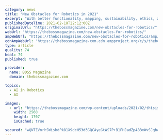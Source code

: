 ```yaml
---
category: news
title: "New Obstacles for Robotics in 2021"
excerpt: "With better functionality, mapping, sustainability, ethics, and privacy, robotics as a whole can solidify itself as a game-changer in every facet of life."
publishedDateTime: 2021-02-18T22:12:00Z
originalUrl: "https://thebossmagazine.com/new-obstacles-for-robotics/"
webUrl: "https://thebossmagazine.com/new-obstacles-for-robotics/"
ampWebUrl: "https://thebossmagazine.com/new-obstacles-for-robotics/amp/"
cdnAmpWebUrl: "https://thebossmagazine-com.cdn.ampproject.org/c/s/thebossmagazine.com/new-obstacles-for-robotics/amp/"
type: article
quality: 74
heat: 74
published: true

provider:
  name: BOSS Magazine
  domain: thebossmagazine.com

topics:
  - AI in Robotics
  - AI

images:
  - url: "https://thebossmagazine.com/wp-content/uploads/2021/02/thisisengineering-raeng-H4ClLKv3pqw-unsplash-scaled.jpg"
    width: 2560
    height: 1707
    isCached: true

secured: "wQNTZVnrhSWishdPk81X9dcH53d3GQCAyeGtWS7P+B1FHJadZp483xWvSJgha+k89NYvFAvaPECxAOtJ4AGigpPeIHhfp+o0u62ZFwhI7BtTQ6zdddPBKQmJ7yb6XTuiBDsI+5RMFh6y8/hvRt+MPw+ku3iyBlIOIlnuzkXTsBTzHTXTMMsOfb3nKAqF+8d58n0ERWD/V8DuzUlxf96acLl5O9A8eNlr1Di6ZgEp/y+6Z5/WEO2yEt7XbxLZ6hYVp16QhmobZkvsNtkJvA47bJCj3DC5tD/J83SoPfmZD0guEsp1itFQoqp8ezQv6FP5L1kw4KoMjZuI0z5TnSoBu+MYAx/9fg4s58YdXIhQ7mM=;v9BrXBGOP85p0VML6IiWSA=="
---
```


